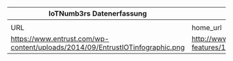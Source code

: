|IoTNumb3rs Datenerfassung|||||||||||
| ---- | ---- | ---- | ---- | ---- | ---- | ---- | ---- | ---- | ---- | ---- |
||||||||||||
|URL|home_url|filename|device_class|device_count|market_class|market_volume|prognosis_year|publication_year|authorship_class|Dropbox folder|
|https://www.entrust.com/wp-content/uploads/2014/09/EntrustIOTinfographic.png|http://www.abouttheinternetofthings.com/iot-features/10-of-best-iot-infographics/|file5_EntrustIOTinfographic.png|generic IoT|26000000000|||2020|2016|company|MariaMarg/20190113-1500|
